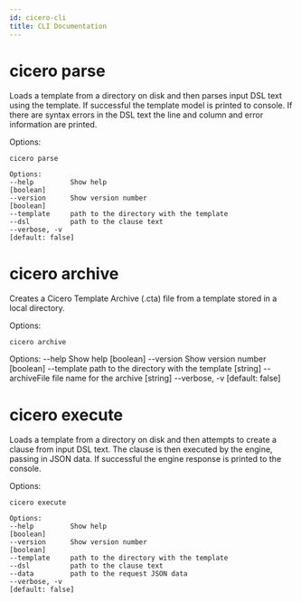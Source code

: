 ```yaml
---
id: cicero-cli
title: CLI Documentation
---
```


# cicero parse

Loads a template from a directory on disk and then parses input DSL text using the template.
If successful the template model is printed to console. If there are syntax errors in the DSL
text the line and column and error information are printed.

Options:

    cicero parse

    Options:
    --help         Show help                                             [boolean]
    --version      Show version number                                   [boolean]
    --template     path to the directory with the template
    --dsl          path to the clause text
    --verbose, -v                                                 [default: false]

# cicero archive

Creates a Cicero Template Archive (.cta) file from a template stored in a local directory.

Options:

    cicero archive

Options:
  --help         Show help                                             [boolean]
  --version      Show version number                                   [boolean]
  --template     path to the directory with the template                [string]
  --archiveFile  file name for the archive                              [string]
  --verbose, -v                                                 [default: false]

# cicero execute

Loads a template from a directory on disk and then attempts to create a clause from input
DSL text. The clause is then executed by the engine, passing in JSON data. If successful the
engine response is printed to the console.

Options:

    cicero execute

    Options:
    --help         Show help                                             [boolean]
    --version      Show version number                                   [boolean]
    --template     path to the directory with the template
    --dsl          path to the clause text
    --data         path to the request JSON data
    --verbose, -v                                                 [default: false]